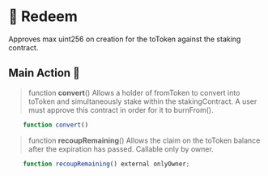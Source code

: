 # 🚩 Redeem

Approves max uint256 on creation for the toToken against the staking contract.

## Main Action 🔧

> function **convert**()
Allows a holder of fromToken to convert into toToken and simultaneously stake within the stakingContract.
A user must approve this contract in order for it to burnFrom().

```js
    function convert()
```

> function **recoupRemaining**()
Allows the claim on the toToken balance after the expiration has passed.
Callable only by owner.

```js
    function recoupRemaining() external onlyOwner;
```